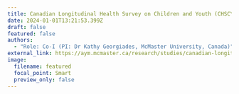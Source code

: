 ```yaml
---
title: Canadian Longitudinal Health Survey on Children and Youth (CHSCY 2023)
date: 2024-01-01T13:21:53.399Z
draft: false
featured: false
authors:
  - "Role: Co-I (PI: Dr Kathy Georgiades, McMaster University, Canada)"
external_link: https://aym.mcmaster.ca/research/studies/canadian-longitudinal-health-survey-on-children-and-youth/
image:
  filename: featured
  focal_point: Smart
  preview_only: false
---
```

